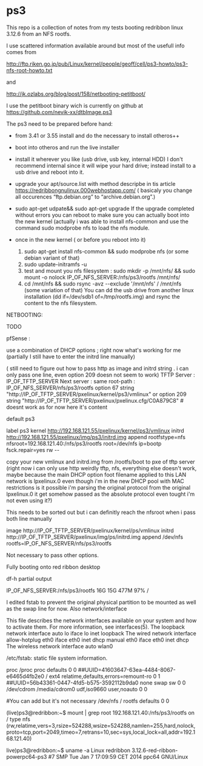 # ps3

This repo is a collection of notes from my tests booting redribbon linux 3.12.6 from an NFS rootfs.

I use scattered information available around but most of the usefull info comes from 

http://ftp.riken.go.jp/pub/Linux/kernel/people/geoff/cell/ps3-howto/ps3-nfs-root-howto.txt

and 

http://jk.ozlabs.org/blog/post/158/netbooting-petitboot/


I use the petitboot binary wich is currently on github at https://github.com/nevik-xx/dtbImage.ps3

The ps3 need to be prepared before hand:

- from 3.41 or 3.55 install and do the necessary to install otheros++ 
- boot into otheros and run the live installer
- install it wherever you like (usb drive, usb key, internal HDD) I don't recommend internal since it will wipe your hard drive; instead install to a usb drive and reboot into it.
- upgrade your apt/source.list with method descripbe in tis article https://redribbongnulinux.000webhostapp.com/ ( basicaly you change all occurences “ftp.debian.org” to “archive.debian.org”.)
- sudo apt-get udpate&& sudo apt-get upgrade 
     If the upgrade completed without errors you can reboot to make sure you can actually boot into the new kernel 
     (actually i was able to install nfs-common and use the command sudo modprobe nfs to load the nfs module.
     

- once in the new kernel ( or before you reboot into it) 
     1) sudo apt-get install nfs-common && sudo modprobe nfs (or some debian variant of that)
     2) sudo update-initramfs -u  
     3) test and mount you nfs filesystem : sudo mkdir -p /mnt/nfs/ && sudo mount -o nolock IP_OF_NFS_SERVER:/nfs/ps3/rootfs /mnt/nfs/
     4) cd /mnt/nfs && sudo rsync -avz --exclude '/mnt/nfs' / /mnt/nfs (some variation of that) You can dd the usb drive from another linux installation (dd if=/dev/sdb1 of=/tmp/rootfs.img) and rsync the content to the nfs filesystem.
     
     
     
 NETBOOTING: 
 
 TODO
 
 pfSense : 
     
use a combination of DHCP options ; right now what's working for me (partially I still have to enter the initrd line manually)

( still need to figure out how to pass http as image and initrd string . i can only pass one line, even option 209 doesn not seem to work)
TFTP Server : IP_OF_TFTP_SERVER
Next server : same
root-path : IP_OF_NFS_SERVER/nfs/ps3/rootfs
option 67 string "http://IP_OF_TFTP_SERVER/pxelinux/kernel/ps3/vmlinux"
or
option 209 string "http://IP_OF_TFTP_SERVER/pxelinux/pxelinux.cfg/C0A879C8" # doesnt work as for now here it's content 

default ps3

label ps3
        kernel http://192.168.121.55/pxelinux/kernel/ps3/vmlinux
        initrd http://192.168.121.55/pxelinux/img/ps3/initrd.img
        append rootfstype=nfs nfsroot=192.168.121.40:/nfs/ps3/rootfs root=/dev/nfs ip=bootp fsck.repair=yes rw --




copy your new vmlinux and initrd.img from /rootfs/boot to pxe of tftp server (right now i can only use http weirdly tftp, nfs, everything else doesn't work, maybe because the main DHCP option foot filename applied to this LAN network is lpxelinux.0 even though i'm in the new DHCP pool with MAC restrictions is it possible i'm parsing the original protocol from the original lpxelinux.0 it get somehow passed as the absolute protocol even tought i'm not even using it?)

This needs to be sorted out but i can definitly reach the nfsroot when i pass both line manually

 image http://IP_OF_TFTP_SERVER/pxelinux/kernel/ps/vmlinux
    initrd http://IP_OF_TFTP_SERVER/pxelinux/img/ps/initrd.img
    append /dev/nfs rootfs=IP_OF_NFS_SERVER/nfs/ps3/rootfs
 
 Not necessary to pass other options.
 
 Fully booting onto red ribbon desktop 
 
 df-h partial output 
 
 IP_OF_NFS_SERVER:/nfs/ps3/rootfs    16G     15G  477M  97% /
 
 I edited fstab to prevent the original physical partition to be mounted as well as the swap line for now.
 Also network/interface

 This file describes the network interfaces available on your system
 and how to activate them. For more information, see interfaces(5).
 The loopback network interface
auto lo
iface lo inet loopback
 The wired network interface
allow-hotplug eth0
iface eth0 inet dhcp
manual eth0
iface eth0 inet dhcp
 The wireless network interface
auto wlan0



 /etc/fstab: static file system information.

 <file system>                                 <mount point>   <type>          <options>                               <dump>  <pass>
proc                                            /proc           proc            defaults                                0       0
##UUID=41603647-63ea-4484-8067-e6465d4fb2e0                                              /               ext4            relatime,defaults,errors=remount-ro                             0       1
##UUID=56b43361-0447-4fd5-b575-3592112b9da0                                              none            swap            sw                              0       0
/dev/cdrom                                      /media/cdrom0   udf,iso9660     user,noauto                             0       0


#You can add but it's not necessary
/dev/nfs    /    rootfs    defaults   0 0

(live)ps3@redribbon:~$ mount | grep root
192.168.121.40:/nfs/ps3/rootfs on / type nfs (rw,relatime,vers=3,rsize=524288,wsize=524288,namlen=255,hard,nolock,proto=tcp,port=2049,timeo=7,retrans=10,sec=sys,local_lock=all,addr=192.168.121.40)



live)ps3@redribbon:~$ uname -a
Linux redribbon 3.12.6-red-ribbon-powerpc64-ps3 #7 SMP Tue Jan 7 17:09:59 CET 2014 ppc64 GNU/Linux


